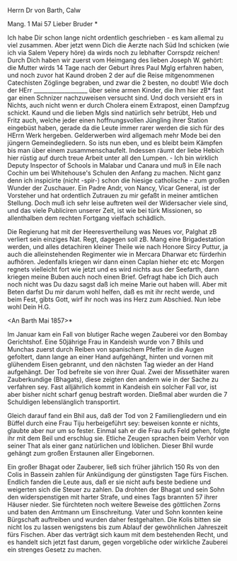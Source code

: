 Herrn Dr von Barth, Calw

 Mang. 1 Mai 57
Lieber Bruder <Barth>*

Ich habe Dir schon lange nicht ordentlich geschrieben - es kam allemal zu viel zusammen. Aber jetzt wenn Dich die Aerzte nach Süd Ind schicken (wie ich via Salem Vepery höre) da wirds noch zu lebhafter Corrspdz reichen! Durch Dich haben wir zuerst vom Heimgang des lieben Joseph W. gehört: die Mutter wirds 14 Tage nach der Geburt ihres Paul Mglg erfahren haben, und noch zuvor hat Kaund droben 2 der auf die Reise mitgenommenen Catechisten Zöglinge begraben, und zwar die 2 besten, no doubt! Wie doch der HErr ___________________ über seine armen Kinder, die Ihm hier zB* fast gar einen Schnizer nachzuweisen versucht sind. Und doch versieht ers in Nichts, auch nicht wenn er durch Cholera einem Extrapost, einen Dampfzug schickt. Kaund und die lieben Mgls sind natürlich sehr betrübt, Heb und Fritz auch, welche jeder einen hoffnungsvollen Jüngling ihrer Station eingebüst haben, gerade da die Leute immer rarer werden die sich für des HErrn Werk hergeben. Gelderwerben wird allgemach mehr Mode bei den jüngern Gemeindegliedern. So ists nun eben, und es bleibt beim Kämpfen bis man über einem zusammenschaufelt. Indessen räumt der liebe Hebich hier rüstig auf durch treue Arbeit unter all den Lumpen. - Ich bin wirklich Deputy Inspector of Schools in Malabar und Canara und muß in Eile nach Cochin um bei Whitehouse's Schulen den Anfang zu machen. Nicht ganz denn ich inspicirte (nicht -spir-) schon die hiesige catholische - zum großen Wunder der Zuschauer. Ein Padre Andr‚ von Nancy, Vicar General, ist der Vorsteher und hat ordentlich Zutrauen zu mir gefaßt in meiner amtlichen Stellung. Doch muß ich sehr leise auftreten weil der Widersacher viele sind, und das viele Publiciren unserer Zeit, ist wie bei türk Missionen, so allenthalben dem rechten Fortgang vielfach schädlich.

Die Regierung hat mit der Heeresvertheilung was Neues vor, Palghat zB verliert sein einziges Nat. Regt, dagegen soll zB. Mang eine Brigadestation werden, und alles detachiren kleiner Theile wie nach Honore Sircy Puttur, ja auch die alleinstehenden Regimenter wie in Mercara Dharwar etc fürderhin aufhören. Jedenfalls kriegen wir dann einen Caplan hieher etc etc 
Morgen regnets vielleicht fort wie jetzt und es wird nichts aus der Seefarth, dann kriegen meine Buben auch noch einen Brief. Gefragt habe ich Dich auch noch nicht was Du dazu sagst daß ich meine Marie out haben will. Aber mit Beten darfst Du mir darum wohl helfen, daß es mit ihr recht werde, und beim Fest, gibts Gott, wirf ihr noch was ins Herz zum Abschied. 
Nun lebe wohl
 Dein H.G.




<An Barth Mai 1857>*

Im Januar kam ein Fall von blutiger Rache wegen Zauberei vor den Bombay Gerichtshof. Eine 50jährige Frau in Kandeish wurde von 7 Bhils und Munchas zuerst durch Reiben von spanischem Pfeffer in die Augen gefoltert, dann lange an einer Hand aufgehängt, hinten und vornen mit glühendem Eisen gebrannt, und den nächsten Tag wieder an der Hand aufgehängt. Der Tod befreite sie von ihrer Qual. Zwei der Missethäter waren Zauberkundige (Bhagats), diese zeigten den andern wie in der Sache zu verfahren sey. Fast alljährlich kommt in Kandeish ein solcher Fall vor, ist aber bisher nicht scharf genug bestraft worden. Dießmal aber wurden die 7 Schuldigen lebenslänglich transportirt.

Gleich darauf fand ein Bhil aus, daß der Tod von 2 Familiengliedern und ein Büffel durch eine Frau Tiju herbeigeführt sey: beweisen konnte er nichts, glaubte aber nur um so fester. Einmal sah er die Frau aufs Feld gehen, folgte ihr mit dem Beil und erschlug sie. Etliche Zeugen sprachen beim Verhör von seiner That als einer ganz natürlichen und löblichen. Dieser Bhil wurde gehängt zum großen Erstaunen aller Eingebornen.

Ein großer Bhagat oder Zauberer, ließ sich früher jährlich 150 Rs von den Colis in Bassein zahlen für Ankündigung der günstigsten Tage fürs Fischen. Endlich fanden die Leute aus, daß er sie nicht aufs beste bediene und weigerten sich die Steuer zu zahlen. Da drohten der Bhagat und sein Sohn den widerspenstigen mit harter Strafe, und eines Tags brannten 57 ihrer Häuser nieder. Sie fürchteten noch weitere Beweise des göttlichen Zorns und baten den Amtmann um Einschreitung. Vater und Sohn konnten keine Bürgschaft auftreiben und wurden daher festgehalten. Die Kolis bitten sie nicht los zu lassen wenigstens bis zum Ablauf der gewöhnlichen Jahreszeit fürs Fischen. Aber das verträgt sich kaum mit dem bestehenden Recht, und es handelt sich jetzt fast darum, gegen vorgebliche oder wirkliche Zauberei ein strenges Gesetz zu machen.
